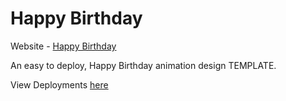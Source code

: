 # Happy Birthday

Website - [Happy Birthday](https://AmnaKhan1323.github.io/happy-birthday/)

An easy to deploy, Happy Birthday animation design TEMPLATE.

View Deployments [here](https://github.com/AmnaKhan1323/happy-birthday/deployments)
